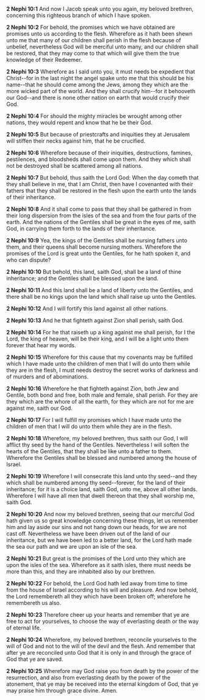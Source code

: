 **2 Nephi 10:1** And now I Jacob speak unto you again, my beloved brethren, concerning this righteous branch of which I have spoken.

**2 Nephi 10:2** For behold, the promises which we have obtained are promises unto us according to the flesh. Wherefore as it hath been shewn unto me that many of our children shall perish in the flesh because of unbelief, nevertheless God will be merciful unto many, and our children shall be restored, that they may come to that which will give them the true knowledge of their Redeemer.

**2 Nephi 10:3** Wherefore as I said unto you, it must needs be expedient that Christ--for in the last night the angel spake unto me that this should be his name--that he should come among the Jews, among they which are the more wicked part of the world. And they shall crucify him--for it behooveth our God--and there is none other nation on earth that would crucify their God.

**2 Nephi 10:4** For should the mighty miracles be wrought among other nations, they would repent and know that he be their God.

**2 Nephi 10:5** But because of priestcrafts and iniquities they at Jerusalem will stiffen their necks against him, that he be crucified.

**2 Nephi 10:6** Wherefore because of their iniquities, destructions, famines, pestilences, and bloodsheds shall come upon them. And they which shall not be destroyed shall be scattered among all nations.

**2 Nephi 10:7** But behold, thus saith the Lord God: When the day cometh that they shall believe in me, that I am Christ, then have I covenanted with their fathers that they shall be restored in the flesh upon the earth unto the lands of their inheritance.

**2 Nephi 10:8** And it shall come to pass that they shall be gathered in from their long dispersion from the isles of the sea and from the four parts of the earth. And the nations of the Gentiles shall be great in the eyes of me, saith God, in carrying them forth to the lands of their inheritance.

**2 Nephi 10:9** Yea, the kings of the Gentiles shall be nursing fathers unto them, and their queens shall become nursing mothers. Wherefore the promises of the Lord is great unto the Gentiles, for he hath spoken it, and who can dispute?

**2 Nephi 10:10** But behold, this land, saith God, shall be a land of thine inheritance; and the Gentiles shall be blessed upon the land.

**2 Nephi 10:11** And this land shall be a land of liberty unto the Gentiles, and there shall be no kings upon the land which shall raise up unto the Gentiles.

**2 Nephi 10:12** And I will fortify this land against all other nations.

**2 Nephi 10:13** And he that fighteth against Zion shall perish, saith God.

**2 Nephi 10:14** For he that raiseth up a king against me shall perish, for I the Lord, the king of heaven, will be their king, and I will be a light unto them forever that hear my words.

**2 Nephi 10:15** Wherefore for this cause that my covenants may be fulfilled which I have made unto the children of men that I will do unto them while they are in the flesh, I must needs destroy the secret works of darkness and of murders and of abominations.

**2 Nephi 10:16** Wherefore he that fighteth against Zion, both Jew and Gentile, both bond and free, both male and female, shall perish. For they are they which are the whore of all the earth, for they which are not for me are against me, saith our God.

**2 Nephi 10:17** For I will fulfill my promises which I have made unto the children of men that I will do unto them while they are in the flesh.

**2 Nephi 10:18** Wherefore, my beloved brethren, thus saith our God, I will afflict thy seed by the hand of the Gentiles. Nevertheless I will soften the hearts of the Gentiles, that they shall be like unto a father to them. Wherefore the Gentiles shall be blessed and numbered among the house of Israel.

**2 Nephi 10:19** Wherefore I will consecrate this land unto thy seed--and they which shall be numbered among thy seed--forever, for the land of their inheritance; for it is a choice land, saith God, unto me, above all other lands. Wherefore I will have all men that dwell thereon that they shall worship me, saith God.

**2 Nephi 10:20** And now my beloved brethren, seeing that our merciful God hath given us so great knowledge concerning these things, let us remember him and lay aside our sins and not hang down our heads, for we are not cast off. Nevertheless we have been driven out of the land of our inheritance, but we have been led to a better land, for the Lord hath made the sea our path and we are upon an isle of the sea.

**2 Nephi 10:21** But great is the promises of the Lord unto they which are upon the isles of the sea. Wherefore as it saith isles, there must needs be more than this, and they are inhabited also by our brethren.

**2 Nephi 10:22** For behold, the Lord God hath led away from time to time from the house of Israel according to his will and pleasure. And now behold, the Lord remembereth all they which have been broken off; wherefore he remembereth us also.

**2 Nephi 10:23** Therefore cheer up your hearts and remember that ye are free to act for yourselves, to choose the way of everlasting death or the way of eternal life.

**2 Nephi 10:24** Wherefore, my beloved brethren, reconcile yourselves to the will of God and not to the will of the devil and the flesh. And remember that after ye are reconciled unto God that it is only in and through the grace of God that ye are saved.

**2 Nephi 10:25** Wherefore may God raise you from death by the power of the resurrection, and also from everlasting death by the power of the atonement, that ye may be received into the eternal kingdom of God, that ye may praise him through grace divine. Amen.

